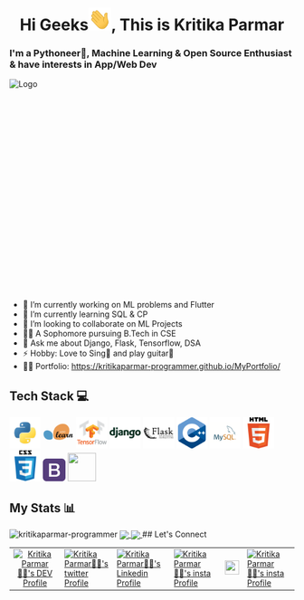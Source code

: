 <h1 align='center'> Hi Geeks<img src="https://raw.githubusercontent.com/ABSphreak/ABSphreak/master/gifs/Hi.gif"  width="40" height="40">, This is Kritika Parmar </h1>

### I'm a Pythoneer🐍, Machine Learning & Open Source Enthusiast & have interests in App/Web Dev
   
 <img src="https://cdn.dribbble.com/users/1519660/screenshots/4536550/girl-_-laptop.gif" align="right" alt="Logo" width="520" height="390">
 
- 🔭 I’m currently working on ML problems and Flutter
- 🌱 I’m currently learning SQL & CP 
- 👯 I’m looking to collaborate on ML Projects
- 👨‍💻 A Sophomore pursuing B.Tech in CSE
- 💬 Ask me about Django, Flask, Tensorflow, DSA
- ⚡ Hobby: Love to Sing🎤 and play guitar🎸
- 🙋‍♀️ Portfolio: https://kritikaparmar-programmer.github.io/MyPortfolio/

## Tech Stack 💻
<img src="https://raw.githubusercontent.com/github/explore/80688e429a7d4ef2fca1e82350fe8e3517d3494d/topics/python/python.png" width="55" height="55" />   <img src="https://raw.githubusercontent.com/github/explore/80688e429a7d4ef2fca1e82350fe8e3517d3494d/topics/scikit-learn/scikit-learn.png" width="55" height="55" />   <img src="https://raw.githubusercontent.com/github/explore/80688e429a7d4ef2fca1e82350fe8e3517d3494d/topics/tensorflow/tensorflow.png" width="55" height="55" />  <img src="https://raw.githubusercontent.com/github/explore/80688e429a7d4ef2fca1e82350fe8e3517d3494d/topics/django/django.png" width="55" height="55" />    <img src="https://raw.githubusercontent.com/github/explore/80688e429a7d4ef2fca1e82350fe8e3517d3494d/topics/flask/flask.png" width="55" height="55" />   <img src="https://raw.githubusercontent.com/github/explore/80688e429a7d4ef2fca1e82350fe8e3517d3494d/topics/cpp/cpp.png" width="55" height="55" />     <img src="https://raw.githubusercontent.com/github/explore/80688e429a7d4ef2fca1e82350fe8e3517d3494d/topics/mysql/mysql.png" width="55" height="55" />   <img src="https://raw.githubusercontent.com/github/explore/80688e429a7d4ef2fca1e82350fe8e3517d3494d/topics/html/html.png" width="55" height="55" />   <img src="https://raw.githubusercontent.com/github/explore/80688e429a7d4ef2fca1e82350fe8e3517d3494d/topics/css/css.png" width="55" height="55" />    <img src="https://raw.githubusercontent.com/github/explore/80688e429a7d4ef2fca1e82350fe8e3517d3494d/topics/bootstrap/bootstrap.png" width="40" height="40" />
<img src="https://camo.githubusercontent.com/cd703afbd72dc9577b10cfd0350d52e7ea02b80f41873227809d35a7ba495c36/68747470733a2f2f6d69726f2e6d656469756d2e636f6d2f6d61782f313030302f312a696c433241717035735a6431776930436f70443148772e706e67" width="50" height="50" />

## My Stats 📊

<img src="https://komarev.com/ghpvc/?username=kritikaparmar-programmer" alt="kritikaparmar-programmer" />
<a href="https://github.com/kritikaparmar-programmer/github-readme-stats">
  <img align="center" src="https://github-readme-stats.vercel.app/api?username=kritikaparmar-programmer&repo=github-readme-stats&show_icons=true&theme=radical" />
</a>
<a href="https://github.com/kritikaparmar-programmer/convoychat">
  <img align="center" src="https://github-readme-stats.vercel.app/api/top-langs/?username=kritikaparmar-programmer&layout=compact&theme=radical" />
</a>
## Let's Connect 
<table align="center"><tr><td align="center"><a href="https://dev.to/kritikaparmar5"><img src="https://d2fltix0v2e0sb.cloudfront.net/dev-badge.svg" alt="Kritika Parmar👩‍💻's DEV Profile" height="25" width="25"></a></td><td>    <a href="https://twitter.com/KritikaParmar5"><img src="https://cdn.jsdelivr.net/npm/simple-icons@v3/icons/twitter.svg" alt="Kritika Parmar👩‍💻's twitter Profile" height="25" width="25"></a></td><td>     <a href="https://www.linkedin.com/in/kritika-parmar-10244a193/"><img src="https://cdn.jsdelivr.net/npm/simple-icons@v3/icons/linkedin.svg" alt="Kritika Parmar👩‍💻's Linkedin Profile"  height="25" width="25"></a> </td><td>    <a href="https://www.instagram.com/_kritikaparmar_/"><img src="https://cdn.jsdelivr.net/npm/simple-icons@v3/icons/instagram.svg" alt="Kritika Parmar👩‍💻's insta Profile" height="25" width="25"></a></td><td><a href="https://hashnode.com/@kritika"><img src="https://pbs.twimg.com/profile_images/1275811077754781697/qtOiI8lk.jpg" height="25" width="25"></td><td><a href="mailto:kritikaparmar07@gmail.com"><img src="https://cdn.jsdelivr.net/npm/simple-icons@v3/icons/gmail.svg" alt="Kritika Parmar👩‍💻's insta Profile" height="25" width="25"></a></td></tr></table>
